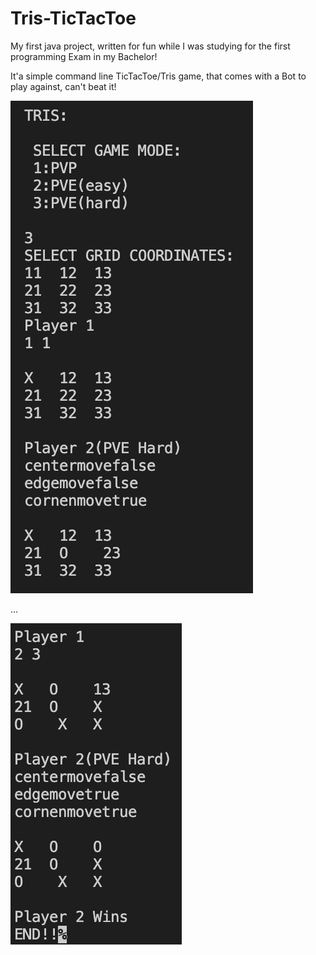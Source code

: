 # Tris-TicTacToe

My first java project, written for fun while I was studying for the first programming Exam in my Bachelor!

It'a simple command line TicTacToe/Tris game, that comes with a Bot to play against, can't beat it!

![Tris0](./Tris/Tris0.png)

...

![Tris0](./Tris/Tris1.png)

